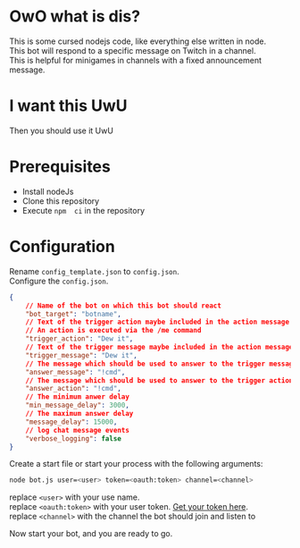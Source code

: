 # OwO what is dis?

This is some cursed nodejs code, like everything else written in node.\
This bot will respond to a specific message on Twitch in a channel.\
This is helpful for minigames in channels with a fixed announcement message.

# I want this UwU

Then you should use it UwU

# Prerequisites
- Install nodeJs
- Clone this repository
- Execute `npm  ci` in the repository

# Configuration
Rename `config_template.json` to `config.json`.\
Configure the `config.json`.

``` json
{
    // Name of the bot on which this bot should react
    "bot_target": "botname",
    // Text of the trigger action maybe included in the action message or the full message
    // An action is executed via the /me command
    "trigger_action": "Dew it",
    // Text of the trigger message maybe included in the action message or the full message
    "trigger_message": "Dew it",
    // The message which should be used to answer to the trigger message
    "answer_message": "!cmd",
    // The message which should be used to answer to the trigger action
    "answer_action": "!cmd",
    // The minimum anwer delay
    "min_message_delay": 3000,
    // The maximum answer delay
    "message_delay": 15000,
    // log chat message events
    "verbose_logging": false
}
```

Create a start file or start your process with the following arguments:

``` sh
node bot.js user=<user> token=<oauth:token> channel=<channel>
```

replace `<user>` with your use name.\
replace `<oauth:token>` with your user token. [Get your token here](https://twitchapps.com/tmi/). \
replace `<channel>` with the channel the bot should join and listen to

Now start your bot, and you are ready to go.